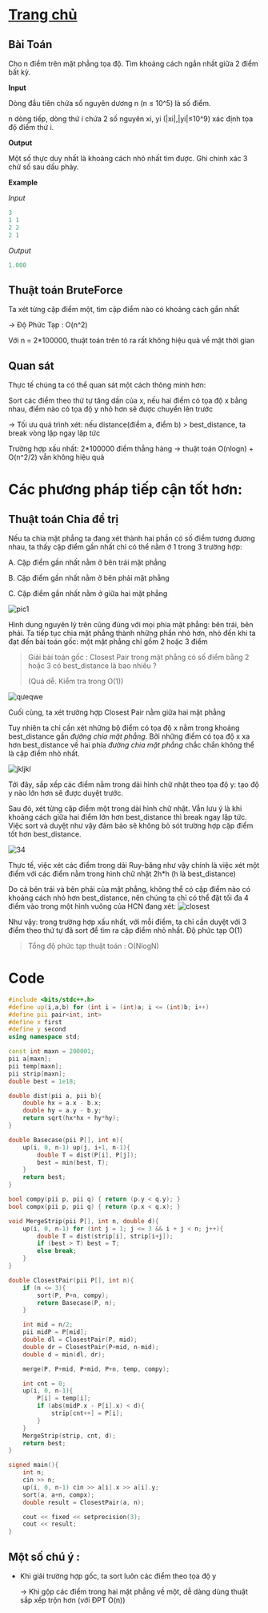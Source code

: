 # [Trang chủ](https://ppap-1264589.github.io/interesting-solution)

## Bài Toán
Cho n điểm trên mặt phẳng tọa độ. Tìm khoảng cách ngắn nhất giữa 2 điểm bất kỳ.

**Input**

Dòng đầu tiên chứa số nguyên dương n (n ≤ 10^5) là số điểm.

n dòng tiếp, dòng thứ i chứa 2 số nguyên xi, yi (|xi|,|yi|≤10^9) xác định tọa độ điểm thứ i.

**Output**

Một số thực duy nhất là khoảng cách nhỏ nhất tìm được. Ghi chính xác 3 chữ số sau dấu phảy.

**Example**

*Input*
```c++
3
1 1
2 2
2 1
```

*Output*
```c++
1.000
```

## Thuật toán BruteForce

Ta xét từng cặp điểm một, tìm cặp điểm nào có khoảng cách gần nhất

-> Độ Phức Tạp : O(n^2)

Với n = 2*100000, thuật toán trên tỏ ra rất không hiệu quả về mặt thời gian

## Quan sát

Thực tế chúng ta có thể quan sát một cách thông minh hơn:

Sort các điểm theo thứ tự tăng dần của x, nếu hai điểm có tọa độ x bằng nhau, điểm nào có tọa độ y nhỏ hơn sẽ được chuyển lên trước

-> Tối ưu quá trình xét: nếu distance(điểm a, điểm b) > best_distance, ta break vòng lặp ngay lập tức

Trường hợp xấu nhất: 2*100000 điểm thẳng hàng -> thuật toán O(nlogn) + O(n^2/2) vẫn không hiệu quả

# Các phương pháp tiếp cận tốt hơn:

## Thuật toán Chia để trị

Nếu ta chia mặt phẳng ta đang xét thành hai phần có số điểm tương đương nhau, ta thấy cặp điểm gần nhất chỉ có thể nằm ở 1 trong 3 trường hợp:

A. Cặp điểm gần nhất nằm ở bên trái mặt phẳng

B. Cặp điểm gần nhất nằm ở bên phải mặt phẳng

C. Cặp điểm gần nhất nằm ở giữa hai mặt phẳng

![pic1](https://user-images.githubusercontent.com/88699088/135320100-19408b21-4ce0-4fb6-a7f0-8d5cd5c5509c.PNG)

Hình dung nguyên lý trên cũng đúng với mọi phía mặt phẳng: bên trái, bên phải. Ta tiếp tục chia mặt phẳng thành những phần nhỏ hơn, nhỏ đến khi ta đạt đến bài toán gốc: một mặt phẳng chỉ gồm 2 hoặc 3 điểm

> Giải bài toán gốc : Closest Pair trong mặt phẳng có số điểm bằng 2 hoặc 3 có best_distance là bao nhiêu ?
> 
> (Quá dễ. Kiểm tra trong O(1))

![qưeqwe](https://user-images.githubusercontent.com/88699088/135321989-b3b725f4-14f7-46bd-81dd-60f0e8aea6fc.PNG)

Cuối cùng, ta xét trường hợp Closest Pair nằm giữa hai mặt phẳng

Tuy nhiên ta chỉ cần xét những bộ điểm có tọa độ x nằm trong khoảng best_distance gần *đường chia mặt phẳng*. Bởi những điểm có tọa độ x xa hơn best_distance về hai phía *đường chia mặt phẳng* chắc chắn không thể là cặp điểm nhỏ nhất.

![jkljkl](https://user-images.githubusercontent.com/88699088/135323511-f238f5f1-d1c5-4f89-9d33-f8cae77a9cb3.PNG)

Tới đây, sắp xếp các điểm nằm trong dải hình chữ nhật theo tọa độ y: tạo độ y nào lớn hơn sẽ được duyệt trước. 

Sau đó, xét từng cặp điểm một trong dài hình chữ nhật. Vẫn lưu ý là khi khoảng cách giữa hai điểm lớn hơn best_distance thì break ngay lập tức. Việc sort và duyệt như vậy đảm bảo sẽ không bỏ sót trường hợp cặp điểm tốt hơn best_distance.

![34](https://user-images.githubusercontent.com/88699088/135738025-8a6a95cc-c1a3-48a3-8bc2-e05d647a79ac.png)

Thực tế, việc xét các điểm trong dải Ruy-băng như vậy chính là việc xét một điểm với các điểm nằm trong hình chữ nhật 2h*h (h là best_distance)

Do cả bên trái và bên phải của mặt phẳng, không thể có cặp điểm nào có khoảng cách nhỏ hơn best_distance, nên chúng ta chỉ có thể đặt tối đa 4 điểm vào trong một hình vuông của HCN đang xét:
![closest](https://user-images.githubusercontent.com/88699088/135738314-2c5a1907-efd4-4162-90ab-4a51db815012.PNG)

Như vậy: trong trường hợp xấu nhất, với mỗi điểm, ta chỉ cần duyệt với 3 điểm theo thứ tự đã sort để tìm ra cặp điểm nhỏ nhất. Độ phức tạp O(1)

> Tổng độ phức tạp thuật toán : O(NlogN)

# Code
```c++
#include <bits/stdc++.h>
#define up(i,a,b) for (int i = (int)a; i <= (int)b; i++)
#define pii pair<int, int>
#define x first
#define y second
using namespace std;

const int maxn = 200001;
pii a[maxn];
pii temp[maxn];
pii strip[maxn];
double best = 1e18;

double dist(pii a, pii b){
    double hx = a.x - b.x;
    double hy = a.y - b.y;
    return sqrt(hx*hx + hy*hy);
}

double Basecase(pii P[], int n){
    up(i, 0, n-1) up(j, i+1, n-1){
        double T = dist(P[i], P[j]);
        best = min(best, T);
    }
    return best;
}

bool compy(pii p, pii q) { return (p.y < q.y); }
bool compx(pii p, pii q) { return (p.x < q.x); }

void MergeStrip(pii P[], int n, double d){
    up(i, 0, n-1) for (int j = 1; j <= 3 && i + j < n; j++){
        double T = dist(strip[i], strip[i+j]);
        if (best > T) best = T;
        else break;
    }
}

double ClosestPair(pii P[], int n){
    if (n <= 3){
        sort(P, P+n, compy);
        return Basecase(P, n);
    }

    int mid = n/2;
    pii midP = P[mid];
    double dl = ClosestPair(P, mid);
    double dr = ClosestPair(P+mid, n-mid);
    double d = min(dl, dr);

    merge(P, P+mid, P+mid, P+n, temp, compy);

    int cnt = 0;
    up(i, 0, n-1){
        P[i] = temp[i];
        if (abs(midP.x - P[i].x) < d){
            strip[cnt++] = P[i];
        }
    }
    MergeStrip(strip, cnt, d);
    return best;
}

signed main(){
    int n;
    cin >> n;
    up(i, 0, n-1) cin >> a[i].x >> a[i].y;
    sort(a, a+n, compx);
    double result = ClosestPair(a, n);

    cout << fixed << setprecision(3);
    cout << result;
}
```

## Một số chú ý :

- Khi giải trường hợp gốc, ta sort luôn các điểm theo tọa độ y

    -> Khi gộp các điểm trong hai mặt phẳng về một, dễ dàng dùng thuật sắp xếp trộn hơn (với ĐPT O(n))
